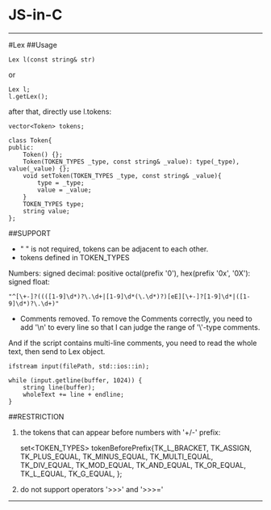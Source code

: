 # JS-in-C

---

#Lex
##Usage

    Lex l(const string& str)
or

    Lex l;
    l.getLex();

after that, directly use l.tokens:
    
    vector<Token> tokens;

    class Token{
    public:
        Token() {};
        Token(TOKEN_TYPES _type, const string& _value): type(_type), value(_value) {};
        void setToken(TOKEN_TYPES _type, const string& _value){
            type = _type;
            value = _value;
        }
        TOKEN_TYPES type;
        string value;
    };
    


##SUPPORT
* " " is not required, tokens can be adjacent to each other.
* tokens defined in TOKEN_TYPES

Numbers:
	signed decimal:
    positive octal(prefix '0'), hex(prefix '0x', '0X'):
    signed float:

	"^[\+-]?((([1-9]\d*)?\.\d+|[1-9]\d*(\.\d*)?)[eE][\+-]?[1-9]\d*|([1-9]\d*)?\.\d+)"

* Comments removed.
To remove the Comments correctly, you need to add '\n' to every line so that I can judge the range of '\\'-type comments.

And if the script contains multi-line comments, you need to read the whole text, then send to Lex object.

    ifstream input(filePath, std::ios::in);
   
    while (input.getline(buffer, 1024)) {
        string line(buffer);
        wholeText += line + endline;
    }


##RESTRICTION

1. the tokens that can appear before numbers with '+/-' prefix:
    
    set<TOKEN_TYPES> tokenBeforePrefix{TK_L_BRACKET, TK_ASSIGN, TK_PLUS_EQUAL, TK_MINUS_EQUAL, TK_MULTI_EQUAL, TK_DIV_EQUAL, TK_MOD_EQUAL, TK_AND_EQUAL,
        TK_OR_EQUAL,
        TK_L_EQUAL,
        TK_G_EQUAL, };

2. do not support operators '>>>' and '>>>='

---

